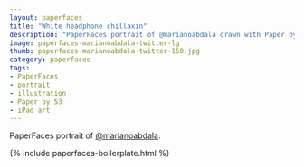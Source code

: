 ```yaml
---
layout: paperfaces
title: "White headphone chillaxin"
description: "PaperFaces portrait of @marianoabdala drawn with Paper by 53 on an iPad."
image: paperfaces-marianoabdala-twitter-lg
thumb: paperfaces-marianoabdala-twitter-150.jpg
category: paperfaces
tags: 
- PaperFaces
- portrait
- illustration
- Paper by 53
- iPad art
---
```


PaperFaces portrait of [@marianoabdala](http://twitter.com/marianoabdala).

{% include paperfaces-boilerplate.html %}